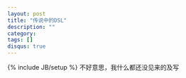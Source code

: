 ```yaml
---
layout: post
title: "传说中的DSL"
description: ""
category: 
tags: []
disqus: true
---
```

{% include JB/setup %}
不好意思，我什么都还没见来的及写
